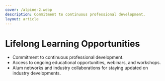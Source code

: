 ```yaml
---
cover: /alpine-2.webp
description: Commitment to continuous professional development.
layout: article
---
```


# Lifelong Learning Opportunities

- Commitment to continuous professional development.
- Access to ongoing educational opportunities, webinars, and workshops.
- Alum networks and industry collaborations for staying updated on industry developments.